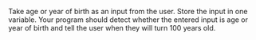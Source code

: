 Take age or year of birth as an input from the user. Store the input in one variable. Your program should detect whether the entered input is age or year of birth and tell the user when they will turn 100 years old.